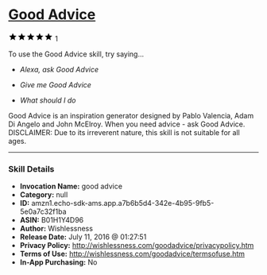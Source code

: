 # [Good Advice](http://alexa.amazon.com/#skills/amzn1.echo-sdk-ams.app.a7b6b5d4-342e-4b95-9fb5-5e0a7c32f1ba)
![5 stars](../../images/ic_star_black_18dp_1x.png)![5 stars](../../images/ic_star_black_18dp_1x.png)![5 stars](../../images/ic_star_black_18dp_1x.png)![5 stars](../../images/ic_star_black_18dp_1x.png)![5 stars](../../images/ic_star_black_18dp_1x.png) 1

To use the Good Advice skill, try saying...

* *Alexa, ask Good Advice*

* *Give me Good Advice*

* *What should I do*

Good Advice is an inspiration generator designed by Pablo Valencia, Adam Di Angelo and John McElroy. When you need advice - ask Good Advice.
DISCLAIMER: Due to its irreverent nature, this skill is not suitable for all ages.

***

### Skill Details

* **Invocation Name:** good advice
* **Category:** null
* **ID:** amzn1.echo-sdk-ams.app.a7b6b5d4-342e-4b95-9fb5-5e0a7c32f1ba
* **ASIN:** B01H1Y4D96
* **Author:** Wishlessness
* **Release Date:** July 11, 2016 @ 01:27:51
* **Privacy Policy:** http://wishlessness.com/goodadvice/privacypolicy.htm
* **Terms of Use:** http://wishlessness.com/goodadvice/termsofuse.htm
* **In-App Purchasing:** No
